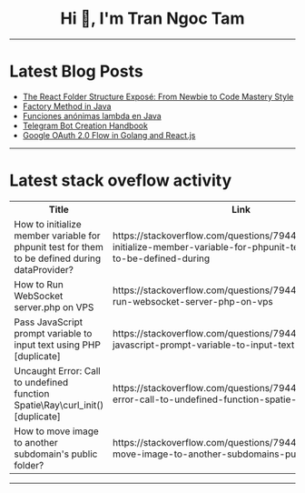 <h1 align="center">Hi 👋, I'm Tran Ngoc Tam</h1>

---

# Latest Blog Posts 
<!-- BLOG-POST-LIST:START -->
- [The React Folder Structure Exposé: From Newbie to Code Mastery Style](https://dev.to/toosriet/the-react-folder-structure-expose-from-newbie-to-code-mastery-style-3mlb)
- [Factory Method in Java](https://dev.to/mspilari/factory-method-in-java-523)
- [Funciones anónimas lambda en Java](https://dev.to/asjordi/funciones-anonimas-lambda-en-java-5f19)
- [Telegram Bot Creation Handbook](https://dev.to/simplr_sh/telegram-bot-creation-handbook-g5g)
- [Google OAuth 2.0 Flow in Golang and React.js](https://dev.to/the-arcade-01/google-oauth-20-flow-in-golang-and-reactjs-536a)
<!-- BLOG-POST-LIST:END -->

---

# Latest stack oveflow activity
<table>
  <tr><th>Title</th><th>Link</th></tr>
  <!-- STACKOVERFLOW:START --><tr><td>How to initialize member variable for phpunit test for them to be defined during dataProvider?</td><td>https://stackoverflow.com/questions/79445269/how-to-initialize-member-variable-for-phpunit-test-for-them-to-be-defined-during</td></tr><tr><td>How to Run WebSocket server.php on VPS</td><td>https://stackoverflow.com/questions/79445124/how-to-run-websocket-server-php-on-vps</td></tr><tr><td>Pass JavaScript prompt variable to input text using PHP [duplicate]</td><td>https://stackoverflow.com/questions/79445026/pass-javascript-prompt-variable-to-input-text-using-php</td></tr><tr><td>Uncaught Error: Call to undefined function Spatie\Ray\curl_init&lpar;&rpar; [duplicate]</td><td>https://stackoverflow.com/questions/79444957/uncaught-error-call-to-undefined-function-spatie-ray-curl-init</td></tr><tr><td>How to move image to another subdomain&#39;s public folder?</td><td>https://stackoverflow.com/questions/79444696/how-to-move-image-to-another-subdomains-public-folder</td></tr><!-- STACKOVERFLOW:END -->
</table>

---


